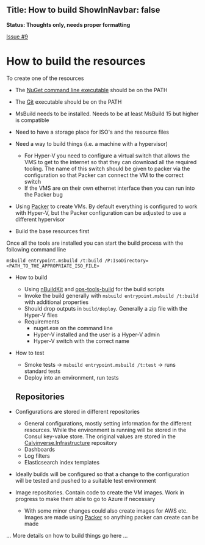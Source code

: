 Title: How to build
ShowInNavbar: false
---

**Status: Thoughts only, needs proper formatting**

[Issue #9](https://github.com/Calvinverse/calvinverse.docs/issues/8)

# How to build the resources

To create one of the resources

* The [NuGet command line executable]() should be on the PATH
* The [Git]() executable should be on the PATH
* MsBuild needs to be installed. Needs to be at least MsBuild 15 but higher is compatible
* Need to have a storage place for ISO's and the resource files

* Need a way to build things (i.e. a machine with a hypervisor)
  * For Hyper-V you need to configure a virtual switch that allows the VMS to get to the internet
    so that they can download all the required tooling. The name of this switch should be
    given to packer via the configuration so that Packer can connect the VM to the correct switch
  * If the VMS are on their own ethernet interface then you can run into the Packer bug
* Using [Packer](https://packer.io) to create VMs. By default everything is configured to work
  with Hyper-V, but the Packer configuration can be adjusted to use a different hypervisor

* Build the base resources first


Once all the tools are installed you can start the build process with the following command line

    msbuild entrypoint.msbuild /t:build /P:IsoDirectory=<PATH_TO_THE_APPROPRIATE_ISO_FILE>



- How to build
  - Using [nBuildKit]() and [ops-tools-build]() for the build scripts
  - Invoke the build generally with `msbuild entrypoint.msbuild /t:build` with additional properties
  - Should drop outputs in `build/deploy`. Generally a zip file with the Hyper-V files
  - Requirements
    - nuget.exe on the command line
    - Hyper-V installed and the user is a Hyper-V admin
    - Hyper-V switch with the correct name
- How to test
  - Smoke tests -> `msbuild entrypoint.msbuild /t:test` -> runs standard tests
  - Deploy into an environment, run tests

  ## Repositories

- Configurations are stored in different repositories
  - General configurations, mostly setting information for the different resources. While the environment
    is running will be stored in the Consul key-value store. The original values are stored in the
    [Calvinverse.Infrastructure]() repository
  - Dashboards
  - Log filters
  - Elasticsearch index templates
- Ideally builds will be configured so that a change to the configuration will be tested and pushed
  to a suitable test environment
- Image repositories. Contain code to create the VM images. Work in progress to make them able to go
  to Azure if necessary
  - With some minor changes could also create images for AWS etc. Images are made using [Packer]() so
    anything packer can create can be made

 ... More details on how to build things go here ...

